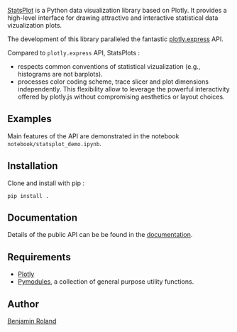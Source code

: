 [StatsPlot](https://github.com/Parici75/statsplot) is a Python data visualization library based on Plotly. It provides a high-level interface for drawing attractive and interactive statistical data vizualization plots.

The development of this library paralleled the fantastic [plotly.express](https://plotly.com/python/plotly-express/) API.

Compared to `plotly.express` API, StatsPlots :
- respects common conventions of statistical vizualization (e.g., histograms are not barplots).
- processes color coding scheme, trace slicer and plot dimensions independently. This flexibility allow to leverage the powerful interactivity offered by plotly.js without compromising aesthetics or layout choices.

Examples
-
Main features of the API are demonstrated in the notebook `notebook/statsplot_demo.ipynb`. 

Installation
-
Clone and install with pip :

`pip install .`

Documentation
-
Details of the public API can be be found in the [documentation](https://parici75.github.io/statsplot).


Requirements
-
- [Plotly](https://plotly.com/python/)
- [Pymodules](https://github.com/Parici75/pymodules), a collection of general purpose utility functions.


Author
-
[Benjamin Roland](benjamin.roland@hotmail.fr)